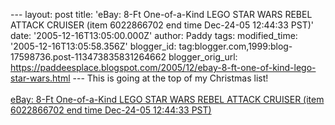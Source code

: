 \-\-- layout: post title: \'eBay: 8-Ft One-of-a-Kind LEGO STAR WARS
REBEL ATTACK CRUISER (item 6022866702 end time Dec-24-05 12:44:33 PST)\'
date: \'2005-12-16T13:05:00.000Z\' author: Paddy tags: modified\_time:
\'2005-12-16T13:05:58.356Z\' blogger\_id:
tag:blogger.com,1999:blog-17598736.post-113473835831264662
blogger\_orig\_url:
https://paddeesplace.blogspot.com/2005/12/ebay-8-ft-one-of-kind-lego-star-wars.html
\-\-- This is going at the top of my Christmas list!\
\
[eBay: 8-Ft One-of-a-Kind LEGO STAR WARS REBEL ATTACK CRUISER (item
6022866702 end time Dec-24-05 12:44:33
PST)](https://cgi.ebay.com/8-Ft-One-of-a-Kind-LEGO-STAR-WARS-REBEL-ATTACK-CRUISER_W0QQitemZ6022866702QQcategoryZ19009QQrdZ1QQcmdZViewItem)
